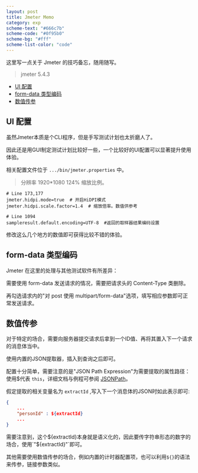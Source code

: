 ```yaml
---
layout: post
title: Jmeter Memo
category: exp
scheme-text: "#666c7b"
scheme-code: "#0f95b0"
scheme-bg: "#fff"
scheme-list-color: "code"
---
```


这里写一点关于 Jmeter 的技巧备忘，随用随写。
> jmeter 5.4.3

- [UI 配置](#ui-配置)
- [form-data 类型编码](#form-data-类型编码)
- [数值传参](#数值传参)

## UI 配置

虽然Jmeter本质是个CLI程序，但是手写测试计划也太折磨人了。

因此还是用GUI制定测试计划比较好一些，一个比较好的UI配置可以显著提升使用体验。

相关配置文件位于 `.../bin/jmeter.properties` 中。

> 分辨率 1920*1080 124% 缩放比例。

```properties
# Line 173,177
jmeter.hidpi.mode=true  # 开启HiDPI模式
jmeter.hidpi.scale.factor=1.4  # 缩放倍率。数值供参考

# Line 1094
sampleresult.default.encoding=UTF-8  #返回的取样器结果编码设置
```

修改这么几个地方的数值即可获得比较不错的体验。


## form-data 类型编码

Jmeter 在这里的处理与其他测试软件有所差异：

需要使用 form-data 发送请求的情况，需要把请求头的 Content-Type 类删除。

再勾选请求内的"对 post 使用 multipart/form-data"选项，填写相应参数即可正常发送请求。


## 数值传参

对于特定的场合，需要向服务器提交请求后拿到一个ID值、再将其置入下一个请求的消息体当中。

使用内置的JSON提取器，插入到查询之后即可。

配置十分简单，需要注意的是"JSON Path Expression"为需要提取的属性路径：使用$代表 `this`，详细文档与例程可参阅 [JSONPath](https://support.smartbear.com/alertsite/docs/monitors/api/endpoint/jsonpath.html)。

假定提取的相关变量名为 `extractId` ,写入下一个消息体的JSON时如此表示即可:
```JSON
{
    ...
    "personId" : ${extractId}
    ...
}
```

需要注意到，这个${extractId}本身就是语义化的，因此要传字符串形态的数字的场合，使用`"${extractId}"`即可。

其他需要使用数值传参的场合，例如内置的计时器配置项，也可以利用`${}`的语法来传参，链接参数类似。